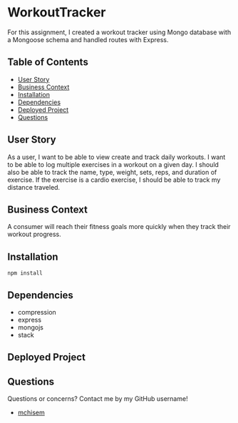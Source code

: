 # WorkoutTracker

For this assignment, I created a workout tracker using Mongo database with a Mongoose schema and handled routes with Express.

## Table of Contents

- [User Story](#user)
- [Business Context](#businesscontext)
- [Installation](#installation)
- [Dependencies](#dependencies)
- [Deployed Project](#deployedproject)
- [Questions](#questions)

## User Story

As a user, I want to be able to view create and track daily workouts. I want to be able to log multiple exercises in a workout on a given day. I should also be able to track the name, type, weight, sets, reps, and duration of exercise. If the exercise is a cardio exercise, I should be able to track my distance traveled.

## Business Context

A consumer will reach their fitness goals more quickly when they track their workout progress.

## Installation

`npm install`

## Dependencies

- compression
- express
- mongojs
- stack

## Deployed Project

## Questions

Questions or concerns? Contact me by my GitHub username!

- [mchisem](https://github.com/mchisem)